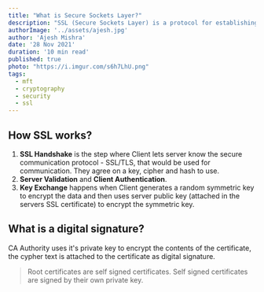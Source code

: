 ```yaml
---
title: "What is Secure Sockets Layer?"
description: "SSL (Secure Sockets Layer) is a protocol for establishing secure links between networked computers. Its current iteration is called TLS - Transport Layer Security."
authorImage: '../assets/ajesh.jpg'
author: 'Ajesh Mishra'
date: '28 Nov 2021'
duration: '10 min read'
published: true
photo: "https://i.imgur.com/s6h7LhU.png"
tags:
  - mft
  - cryptography
  - security
  - ssl
---
```


<div id="article-header"></div>


## How SSL works?

1. **SSL Handshake** is the step where Client lets server know the secure communication protocol - SSL/TLS, that would be used for communication. They agree on a key, cipher and hash to use.
2. **Server Validation** and **Client Authentication**.
3. **Key Exchange** happens when Client generates a random symmetric key to encrypt the data and then uses server public key (attached in the servers SSL certificate) to encrypt the symmetric key.


## What is a digital signature?

CA Authority uses it's private key to encrypt the contents of the certificate, the cypher text is attached to the certificate as digital signature.

> Root certificates are self signed certificates. Self signed certificates are signed by their own private key.

<div id="article-footer"></div>